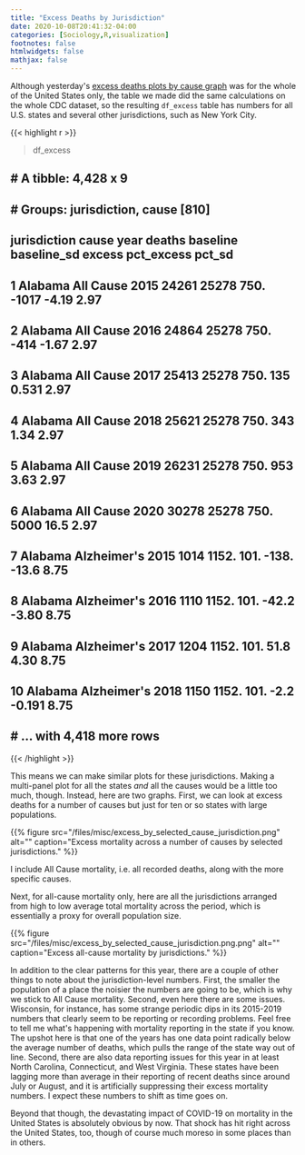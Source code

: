 ```yaml
---
title: "Excess Deaths by Jurisdiction"
date: 2020-10-08T20:41:32-04:00
categories: [Sociology,R,visualization]
footnotes: false
htmlwidgets: false
mathjax: false
---
```


Although yesterday's [excess deaths plots by cause graph](https://kieranhealy.org/blog/archives/2020/10/06/excess-deaths-by-cause/) was for the whole of the United States only, the table we made did the same calculations on the whole CDC dataset, so the resulting `df_excess` table has numbers for all U.S. states and several other jurisdictions, such as New York City. 

{{< highlight r >}}

> df_excess   
## # A tibble: 4,428 x 9
## # Groups:   jurisdiction, cause [810]
##    jurisdiction cause        year deaths baseline baseline_sd  excess pct_excess pct_sd
##    <chr>        <chr>       <dbl>  <dbl>    <dbl>       <dbl>   <dbl>      <dbl>  <dbl>
##  1 Alabama      All Cause    2015  24261   25278         750. -1017       -4.19    2.97
##  2 Alabama      All Cause    2016  24864   25278         750.  -414       -1.67    2.97
##  3 Alabama      All Cause    2017  25413   25278         750.   135        0.531   2.97
##  4 Alabama      All Cause    2018  25621   25278         750.   343        1.34    2.97
##  5 Alabama      All Cause    2019  26231   25278         750.   953        3.63    2.97
##  6 Alabama      All Cause    2020  30278   25278         750.  5000       16.5     2.97
##  7 Alabama      Alzheimer's  2015   1014    1152.        101.  -138.     -13.6     8.75
##  8 Alabama      Alzheimer's  2016   1110    1152.        101.   -42.2     -3.80    8.75
##  9 Alabama      Alzheimer's  2017   1204    1152.        101.    51.8      4.30    8.75
## 10 Alabama      Alzheimer's  2018   1150    1152.        101.    -2.2     -0.191   8.75
## # … with 4,418 more rows
 
{{< /highlight >}}

This means we can make similar plots for these jurisdictions. Making a multi-panel plot for all the states _and_ all the causes would be a little too much, though. Instead, here are two graphs. First, we can look at excess deaths for a number of causes but just for ten or so states with large populations. 

{{% figure src="/files/misc/excess_by_selected_cause_jurisdiction.png" alt="" caption="Excess mortality across a number of causes by selected jurisdictions." %}}

I include All Cause mortality, i.e. all recorded deaths, along with the more specific causes. 

Next, for all-cause mortality only, here are all the jurisdictions arranged from high to low average total mortality across the period, which is essentially a proxy for overall population size.

{{% figure src="/files/misc/excess_by_selected_cause_jurisdiction.png.png" alt="" caption="Excess all-cause mortality by jurisdictions." %}}

In addition to the clear patterns for this year, there are a couple of other things to note about the jurisdiction-level numbers. First, the smaller the population of a place the noisier the numbers are going to be, which is why we stick to All Cause mortality. Second, even here there are some issues. Wisconsin, for instance, has some strange periodic dips in its 2015-2019 numbers that clearly seem to be reporting or recording problems. Feel free to tell me what's happening with mortality reporting in the state if you know. The upshot here is that one of the years has one data point radically below the average number of deaths, which pulls the range of the state way out of line. Second, there are also data reporting issues for this year in at least North Carolina, Connecticut, and West Virginia. These states have been lagging more than average in their reporting of recent deaths since around July or August, and it is artificially suppressing their excess mortality numbers. I expect these numbers to shift as time goes on. 

Beyond that though, the devastating impact of COVID-19 on mortality in the United States is absolutely obvious by now. That shock has hit right across the United States, too, though of course much moreso in some places than in others. 

